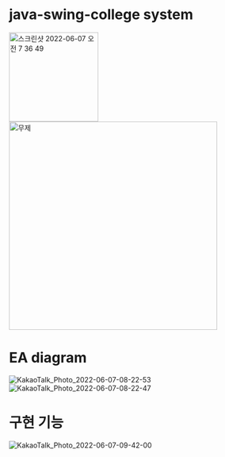 # java-swing-college system
<div>
<img width="180" alt="스크린샷 2022-06-07 오전 7 36 49" src="https://user-images.githubusercontent.com/75851930/172271546-bf68b7c5-d47b-4c25-be23-4f983fb99063.png">
<img width="420" alt="무제" src="https://user-images.githubusercontent.com/75851930/172271776-fd3eb516-f83a-4e5a-a92f-d100ad78d9df.png">
</div>

# EA diagram
![KakaoTalk_Photo_2022-06-07-08-22-53](https://user-images.githubusercontent.com/75851930/172271827-b9718052-13f8-4e94-a63d-0eb758af6d9b.png)
![KakaoTalk_Photo_2022-06-07-08-22-47](https://user-images.githubusercontent.com/75851930/172271857-2893b1b2-2a8e-4361-a8e6-84a44e16dd24.png)

# 구현 기능
![KakaoTalk_Photo_2022-06-07-09-42-00](https://user-images.githubusercontent.com/75851930/172272122-42b292ae-cae1-4567-877e-bed3a25351e7.png)
